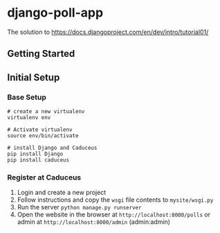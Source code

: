 django-poll-app
===============

The solution to https://docs.djangoproject.com/en/dev/intro/tutorial01/

Getting Started
---------------

## Initial Setup

### Base Setup

```
# create a new virtualenv
virtualenv env

# Activate virtualenv
source env/bin/activate

# install Django and Caduceus
pip install Django 
pip install caduceus
```

### Register at Caduceus

1. Login and create a new project
2. Follow instructions and copy the `wsgi` file contents to `mysite/wsgi.py`
3. Run the server `python manage.py runserver`
4. Open the website in the browser at ``http://localhost:8000/polls`` or admin at ``http://localhost:8000/admin`` (admin:admin)
